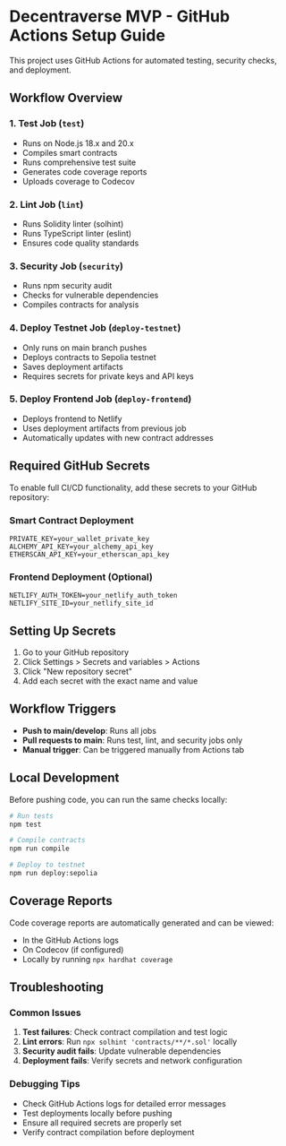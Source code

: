 # Decentraverse MVP - GitHub Actions Setup Guide

This project uses GitHub Actions for automated testing, security checks, and deployment.

## Workflow Overview

### 1. Test Job (`test`)
- Runs on Node.js 18.x and 20.x
- Compiles smart contracts
- Runs comprehensive test suite
- Generates code coverage reports
- Uploads coverage to Codecov

### 2. Lint Job (`lint`)
- Runs Solidity linter (solhint)
- Runs TypeScript linter (eslint)
- Ensures code quality standards

### 3. Security Job (`security`)
- Runs npm security audit
- Checks for vulnerable dependencies
- Compiles contracts for analysis

### 4. Deploy Testnet Job (`deploy-testnet`)
- Only runs on main branch pushes
- Deploys contracts to Sepolia testnet
- Saves deployment artifacts
- Requires secrets for private keys and API keys

### 5. Deploy Frontend Job (`deploy-frontend`)
- Deploys frontend to Netlify
- Uses deployment artifacts from previous job
- Automatically updates with new contract addresses

## Required GitHub Secrets

To enable full CI/CD functionality, add these secrets to your GitHub repository:

### Smart Contract Deployment
```
PRIVATE_KEY=your_wallet_private_key
ALCHEMY_API_KEY=your_alchemy_api_key
ETHERSCAN_API_KEY=your_etherscan_api_key
```

### Frontend Deployment (Optional)
```
NETLIFY_AUTH_TOKEN=your_netlify_auth_token
NETLIFY_SITE_ID=your_netlify_site_id
```

## Setting Up Secrets

1. Go to your GitHub repository
2. Click Settings > Secrets and variables > Actions
3. Click "New repository secret"
4. Add each secret with the exact name and value

## Workflow Triggers

- **Push to main/develop**: Runs all jobs
- **Pull requests to main**: Runs test, lint, and security jobs only
- **Manual trigger**: Can be triggered manually from Actions tab

## Local Development

Before pushing code, you can run the same checks locally:

```bash
# Run tests
npm test

# Compile contracts
npm run compile

# Deploy to testnet
npm run deploy:sepolia
```

## Coverage Reports

Code coverage reports are automatically generated and can be viewed:
- In the GitHub Actions logs
- On Codecov (if configured)
- Locally by running `npx hardhat coverage`

## Troubleshooting

### Common Issues

1. **Test failures**: Check contract compilation and test logic
2. **Lint errors**: Run `npx solhint 'contracts/**/*.sol'` locally
3. **Security audit fails**: Update vulnerable dependencies
4. **Deployment fails**: Verify secrets and network configuration

### Debugging Tips

- Check GitHub Actions logs for detailed error messages
- Test deployments locally before pushing
- Ensure all required secrets are properly set
- Verify contract compilation before deployment